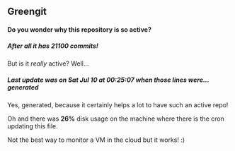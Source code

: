 ## Greengit

#### Do you wonder why this repository is so active?

##### After all it has 21100 commits!

But is it *really* active? Well...

##### Last update was on Sat Jul 10 at 00:25:07 when those lines were... generated

Yes, generated, because it certainly helps a lot to have such an active repo!

Oh and there was **26%** disk usage on the machine
where there is the cron updating this file.

Not the best way to monitor a VM in the cloud but it works! :)
